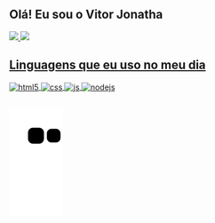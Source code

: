 ## Olá! Eu sou o Vitor Jonatha

<div>
<a href="https://github.com/VitorJonatha">
<img height="180em" src="https://github-readme-stats.vercel.app/api/top-langs/?username=VitorJonatha&layout=compact&langs_count=7&theme=dracula"/>
<img height="180em" src="https://github-readme-stats.vercel.app/api?username=VitorJonatha&show_icons=true&theme=dracula&include_all_commits=true&count_private=true"/>
</div>


## Linguagens que eu uso no meu dia

<div style="display: inline_block">
  <img align="center" alt="html5" src="https://img.shields.io/badge/HTML5-E34F26?style=for-the-badge&logo=html5&logoColor=white" />
  <img align="center" alt="css" src="https://img.shields.io/badge/CSS-1572B6?style=for-the-badge&logo=css3&logoColor=white" />
  <img align="center" alt="js" src="https://img.shields.io/badge/JavaScript-F7DF1E?style=for-the-badge&logo=javascript&logoColor=black" />
  <img align="center" alt="nodejs" src="https://img.shields.io/badge/Python-306998?style=for-the-badge&logo=Python&logoColor=white" />
</div><br/>



![Snake animation](https://github.com/VitorJonatha/VitorJonatha/blob/output/github-contribution-grid-snake.svg)
